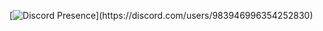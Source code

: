 [![Discord Presence](https://lanyard.cnrad.dev/api/983946996354252830?theme=black&bg=#000000&animated=true&borderRadius=30px&idleMessage=booming%20peoples%20...)](https://discord.com/users/983946996354252830)
